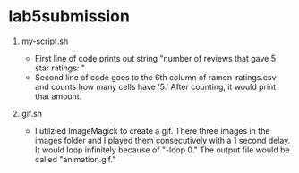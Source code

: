 # lab5submission
1. my-script.sh
	- First line of code prints out string "number of reviews that gave 5 star ratings: " 
	- Second line of code goes to the 6th column of ramen-ratings.csv and counts how many cells have '5.' After counting, it would print that amount.

2. gif.sh
	- I utilzied ImageMagick to create a gif. There three images in the images folder and I played them consecutively with a 1 second delay. It would loop infinitely because of "-loop 0." The output file would be called "animation.gif."


